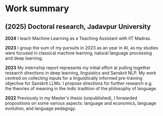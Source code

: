 # Work summary

## (2025) Doctoral research, Jadavpur University

**2024** I teach Machine Learning as a Teaching Assistant with IIT Madras. 

**2023** I group the sum of my pursuits in 2023 as an year in AI, as my studies were focused in classical machine learning, natural language processing and deep learning. 

**2023** My internship report represents my initial effort at pulling together research directions in deep learning, linguistics and Sanskrit NLP. My work centred on collecting inputs for a linguistically informed pre-training objective for Sanskrit LLMs. I propose directions for further research e.g. the theories of meaning in the Indic tradition of the philosophy of language. 

**2022** Previously in my Master's thesis (unpublished), I forwarded propositions on some various aspects: language and economics, language evolution, and language pedagogy.

